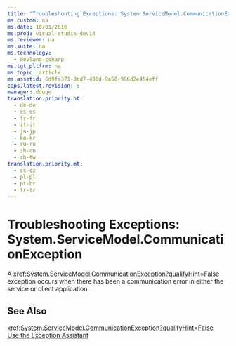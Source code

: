 ```yaml
---
title: "Troubleshooting Exceptions: System.ServiceModel.CommunicationException"
ms.custom: na
ms.date: 10/01/2016
ms.prod: visual-studio-dev14
ms.reviewer: na
ms.suite: na
ms.technology: 
  - devlang-csharp
ms.tgt_pltfrm: na
ms.topic: article
ms.assetid: 6d9fa371-0cd7-430d-9a50-996d2e454eff
caps.latest.revision: 5
manager: douge
translation.priority.ht: 
  - de-de
  - es-es
  - fr-fr
  - it-it
  - ja-jp
  - ko-kr
  - ru-ru
  - zh-cn
  - zh-tw
translation.priority.mt: 
  - cs-cz
  - pl-pl
  - pt-br
  - tr-tr
---
```

# Troubleshooting Exceptions: System.ServiceModel.CommunicationException
A <xref:System.ServiceModel.CommunicationException?qualifyHint=False> exception occurs when there has been a communication error in either the service or client application.  
  
## See Also  
 <xref:System.ServiceModel.CommunicationException?qualifyHint=False>   
 [Use the Exception Assistant](../Topic/How%20to:%20Use%20the%20Exception%20Assistant.md)